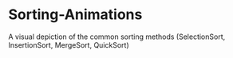 # Sorting-Animations
A visual depiction of the common sorting methods (SelectionSort, InsertionSort, MergeSort, QuickSort)

